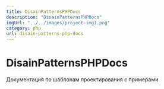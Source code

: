 ```yaml
---
title: DisainPatternsPHPDocs
description: "DisainPatternsPHPDocs"
imgUrl: "../../images/project-img1.png"
category: php
url: disain-patterns-php-docs
---
```


# DisainPatternsPHPDocs

Документация по шаблонам проектирования с примерами